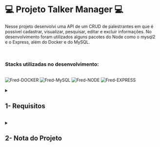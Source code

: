 # :computer: Projeto Talker Manager :computer:

Nesse projeto desenvolvi uma API de um CRUD de palestrantes em que é possível cadastrar, visualizar, pesquisar, editar e excluir informações.
No desenvolvimento foram utilizados alguns pacotes do Node como o mysql2 e o Express, além do Docker e do MySQL.

<br />

### Stacks utilizadas no desenvolvimento:
<div style="display: inline_block"><br>
  <img alt="Fred-DOCKER" height="50" width="40" src="https://cdn.jsdelivr.net/gh/devicons/devicon/icons/docker/docker-plain.svg" />
  <img alt="Fred-MySQL" height="50" width="40" src="https://cdn.jsdelivr.net/gh/devicons/devicon/icons/mysql/mysql-original-wordmark.svg" />
  <img alt="Fred-NODE" height="50" width="40" src="https://cdn.jsdelivr.net/gh/devicons/devicon/icons/nodejs/nodejs-original.svg" />
  <img alt="Fred-EXPRESS" height="50" width="40" src="https://cdn.jsdelivr.net/gh/devicons/devicon/icons/express/express-original.svg" />
</div>

<br />

<details>
<summary>
  
## 1- Requisitos
  
</summary>

### 1. Crie o endpoint GET /talker

### 2. Crie o endpoint GET /talker/:id

### 3. Crie o endpoint POST /login

### 4. Adicione as validações para o endpoint /login

### 5. Crie o endpoint POST /talker

### 6. Crie o endpoint PUT /talker/:id

### 7. Crie o endpoint DELETE /talker/:id

### 8. Crie o endpoint GET /talker/search e o parâmetro de consulta q=searchTerm

### 9. Crie no endpoint GET /talker/search o parâmetro de consulta rate=rateNumber

### 10. Crie no endpoint GET /talker/search o parâmetro de consulta date=watchedDate

### 11. Crie o endpoint PATCH /talker/rate/:id

### 12. Crie o endpoint GET /talker/db

</details>
<br />

<details>
<summary>

## 2- Nota do Projeto

</summary>

## 100% :heavy_check_mark:

![Project-Talker-Manager](https://raw.githubusercontent.com/FredericoTP/trybe-project-20-talker-manager/main/images/talkermanager-grade.png)

</details>
<br />

